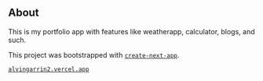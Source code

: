 ## About

This is my portfolio app with features like weatherapp, calculator, blogs, and such.

This project was bootstrapped with [`create-next-app`](https://github.com/vercel/next.js/tree/canary/packages/create-next-app).

[`alvingarrin2.vercel.app`](https://alvingarrin2.vercel.app)

